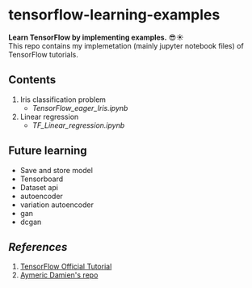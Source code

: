 # tensorflow-learning-examples

__Learn TensorFlow by implementing examples.__ :sunglasses::sunny:  
This repo contains my implemetation (mainly jupyter notebook files) of TensorFlow tutorials.

## Contents

1. Iris classification problem
    * _TensorFlow_eager_Iris.ipynb_
2. Linear regression
    * _TF_Linear_regression.ipynb_

## Future learning
* Save and store model
* Tensorboard
* Dataset api
* autoencoder
* variation autoencoder
* gan
* dcgan

## _References_
1. [TensorFlow Official Tutorial](www.tensorflow.org/get_started/eager)
2. [Aymeric Damien's repo](https://github.com/aymericdamien/TensorFlow-Examples)
